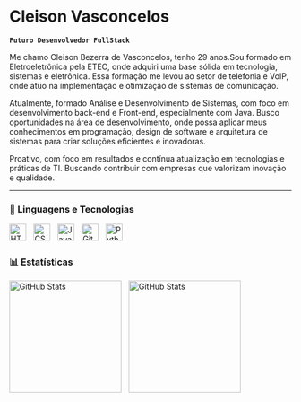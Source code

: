 #  Cleison Vasconcelos 

**`Futuro Desenvolvedor FullStack`**

Me chamo Cleison Bezerra de Vasconcelos, tenho 29 anos.Sou formado em Eletroeletrônica pela ETEC, onde adquiri uma base sólida em tecnologia, sistemas e eletrônica. Essa formação me levou ao setor de telefonia e VoIP, onde atuo na implementação e otimização de sistemas de comunicação.

Atualmente, formado Análise e Desenvolvimento de Sistemas, com foco em desenvolvimento back-end e Front-end, especialmente com Java. Busco oportunidades na área de desenvolvimento, onde possa aplicar meus conhecimentos em programação, design de software e arquitetura de sistemas para criar soluções eficientes e inovadoras.

Proativo, com foco em resultados e contínua atualização em tecnologias e práticas de TI. Buscando contribuir com empresas que valorizam inovação e qualidade.


      
---

### 🤖 Linguagens e Tecnologias

<img 
    align="left" 
    alt="HTML"
    title="HTML" 
    width="30px" 
    style="padding-right: 10px;" 
    src="https://cdn.jsdelivr.net/gh/devicons/devicon@latest/icons/html5/html5-original.svg" 
/>
<img 
    align="left" 
    alt="CSS" 
    title="CSS"
    width="30px" 
    style="padding-right: 10px;" 
    src="https://cdn.jsdelivr.net/gh/devicons/devicon@latest/icons/css3/css3-original.svg" 
/>
<img 
    align="left" 
    alt="JavaScript" 
    title="JavaScript"
    width="30px" 
    style="padding-right: 10px;" 
    src="https://cdn.jsdelivr.net/gh/devicons/devicon@latest/icons/javascript/javascript-original.svg" />

<img 
    align="left" 
    alt="Git" 
    title="Git"
    width="30px" 
    style="padding-right: 10px;" 
    src="https://cdn.jsdelivr.net/gh/devicons/devicon@latest/icons/git/git-original.svg" 
/>
<img 
    align="left" 
    alt="Python" 
    title="Python"
    width="30px" 
    style="padding-right: 10px;" 
    src="https://cdn.jsdelivr.net/gh/devicons/devicon@latest/icons/python/python-original.svg" 
/>

<br/>
<br/>

### 📊 Estatísticas

<p>
  <img 
    align="left" 
    alt="GitHub Stats" 
    height="200" 
    style="padding-right: 10px;" 
    src="https://github-readme-stats.vercel.app/api?username=CleiVasconcelos&show_icons=true&theme=tokyonight&include_all_commits=true&locale=pt-br" 
  />
</p>


<img 
      align="left" 
      alt="GitHub Stats" 
      height="200" 
      src="https://github-readme-stats.vercel.app/api/top-langs/?username=CleiVasconcelos&show&theme=tokyonight&layout=compact&custom_title=Tecnologias&langs_count=9" 
  />

</p>

